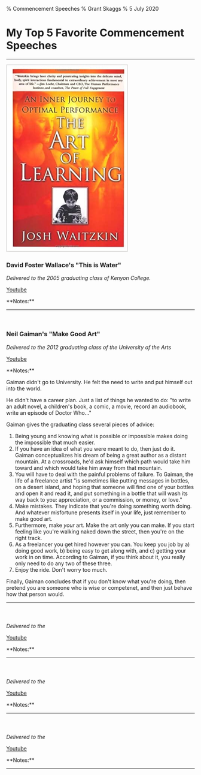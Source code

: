 % Commencement Speeches 
% Grant Skaggs 
% 5 July 2020

<link rel="stylesheet" href="../css/posts.css">

# My Top 5 Favorite Commencement Speeches 



<hr>

<img src="../resources/2020_books/taol.jpg" alt="The Art of Learning Book Cover" class="book-cover"> 

### David Foster Wallace's "This is Water"

*Delivered to the 2005 graduating class of Kenyon College.*

<div class="description">
<a href="https://www.youtube.com/watch?v=8CrOL-ydFMI">Youtube</a>
</div>

<p style="clear: both;"></p>
**Notes:**

<hr>

<img src="" alt="" class="book-cover"> 

### Neil Gaiman's "Make Good Art"
 
*Delivered to the 2012 graduating class of the University of the Arts*

<div class="description">
<a href="https://www.youtube.com/watch?v=ikAb-NYkseI">Youtube</a>
</div>

<p style="clear: both;"></p>
**Notes:** 

Gaiman didn't go to University. He felt the need to write and put himself out into the world.

He didn't have a career plan. Just a list of things he wanted to do: "to write an adult novel, a children's book, a comic, a movie, record an audiobook, write an episode of Doctor Who…"

Gaiman gives the graduating class several pieces of advice:

1. Being young and knowing what is possible or impossible makes doing the impossible that much easier.
1. If you have an idea of what you were meant to do, then just do it. Gaiman conceptualizes his dream of being a great author as a distant mountain. At a crossroads, he'd ask himself which path would take him toward and which would take him away from that mountain.
1. You will have to deal with the painful problems of failure. To Gaiman, the life of a freelance artist "is sometimes like putting messages in bottles, on a desert island, and hoping that someone will find one of your bottles and open it and read it, and put something in a bottle that will wash its way back to you: appreciation, or a commission, or money, or love."
1. Make mistakes. They indicate that you're doing something worth doing. And whatever misfortune presents itself in your life, just remember to make good art.
1. Furthermore, make *your* art. Make the art only you can make. If you start feeling like you're walking naked down the street, then you're on the right track.
1. As a freelancer you get hired however you can. You keep you job by a) doing good work, b) being easy to get along with, and c) getting your work in on time. According to Gaiman, if you think about it, you really only need to do any two of these three.
1. Enjoy the ride. Don't worry too much.

Finally, Gaiman concludes that if you don't know what you're doing, then pretend you are someone who is wise or competenet, and then just behave how that person would.

<hr>

<img src="" alt="" class="book-cover"> 

### 

*Delivered to the*

<div class="description">
<a href="">Youtube</a>
</div>

<p style="clear: both;"></p>
**Notes:**

<hr>

<img src="" alt="" class="book-cover"> 

### 

*Delivered to the*

<div class="description">
<a href="">Youtube</a>
</div>

<p style="clear: both;"></p>
**Notes:**

<hr>

<img src="" alt="" class="book-cover"> 

### 

*Delivered to the*

<div class="description">
<a href="">Youtube</a>
</div>

<p style="clear: both;"></p>
**Notes:**

<hr>




